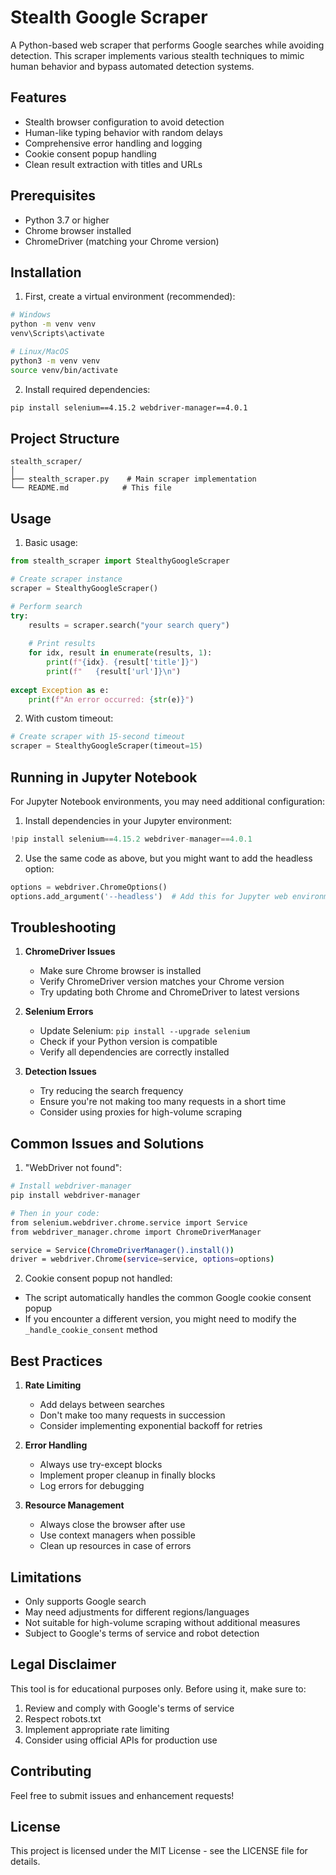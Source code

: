 # Stealth Google Scraper

A Python-based web scraper that performs Google searches while avoiding detection. This scraper implements various stealth techniques to mimic human behavior and bypass automated detection systems.

## Features

- Stealth browser configuration to avoid detection
- Human-like typing behavior with random delays
- Comprehensive error handling and logging
- Cookie consent popup handling
- Clean result extraction with titles and URLs

## Prerequisites

- Python 3.7 or higher
- Chrome browser installed
- ChromeDriver (matching your Chrome version)

## Installation

1. First, create a virtual environment (recommended):
```bash
# Windows
python -m venv venv
venv\Scripts\activate

# Linux/MacOS
python3 -m venv venv
source venv/bin/activate
```

2. Install required dependencies:
```bash
pip install selenium==4.15.2 webdriver-manager==4.0.1
```

## Project Structure

```
stealth_scraper/
│
├── stealth_scraper.py    # Main scraper implementation
└── README.md            # This file
```

## Usage

1. Basic usage:
```python
from stealth_scraper import StealthyGoogleScraper

# Create scraper instance
scraper = StealthyGoogleScraper()

# Perform search
try:
    results = scraper.search("your search query")
    
    # Print results
    for idx, result in enumerate(results, 1):
        print(f"{idx}. {result['title']}")
        print(f"   {result['url']}\n")
        
except Exception as e:
    print(f"An error occurred: {str(e)}")
```

2. With custom timeout:
```python
# Create scraper with 15-second timeout
scraper = StealthyGoogleScraper(timeout=15)
```

## Running in Jupyter Notebook

For Jupyter Notebook environments, you may need additional configuration:

1. Install dependencies in your Jupyter environment:
```python
!pip install selenium==4.15.2 webdriver-manager==4.0.1
```

2. Use the same code as above, but you might want to add the headless option:
```python
options = webdriver.ChromeOptions()
options.add_argument('--headless')  # Add this for Jupyter web environments
```

## Troubleshooting

1. **ChromeDriver Issues**
   - Make sure Chrome browser is installed
   - Verify ChromeDriver version matches your Chrome version
   - Try updating both Chrome and ChromeDriver to latest versions

2. **Selenium Errors**
   - Update Selenium: `pip install --upgrade selenium`
   - Check if your Python version is compatible
   - Verify all dependencies are correctly installed

3. **Detection Issues**
   - Try reducing the search frequency
   - Ensure you're not making too many requests in a short time
   - Consider using proxies for high-volume scraping

## Common Issues and Solutions

1. "WebDriver not found":
```bash
# Install webdriver-manager
pip install webdriver-manager

# Then in your code:
from selenium.webdriver.chrome.service import Service
from webdriver_manager.chrome import ChromeDriverManager

service = Service(ChromeDriverManager().install())
driver = webdriver.Chrome(service=service, options=options)
```

2. Cookie consent popup not handled:
- The script automatically handles the common Google cookie consent popup
- If you encounter a different version, you might need to modify the `_handle_cookie_consent` method

## Best Practices

1. **Rate Limiting**
   - Add delays between searches
   - Don't make too many requests in succession
   - Consider implementing exponential backoff for retries

2. **Error Handling**
   - Always use try-except blocks
   - Implement proper cleanup in finally blocks
   - Log errors for debugging

3. **Resource Management**
   - Always close the browser after use
   - Use context managers when possible
   - Clean up resources in case of errors

## Limitations

- Only supports Google search
- May need adjustments for different regions/languages
- Not suitable for high-volume scraping without additional measures
- Subject to Google's terms of service and robot detection

## Legal Disclaimer

This tool is for educational purposes only. Before using it, make sure to:
1. Review and comply with Google's terms of service
2. Respect robots.txt
3. Implement appropriate rate limiting
4. Consider using official APIs for production use

## Contributing

Feel free to submit issues and enhancement requests!

## License

This project is licensed under the MIT License - see the LICENSE file for details.

